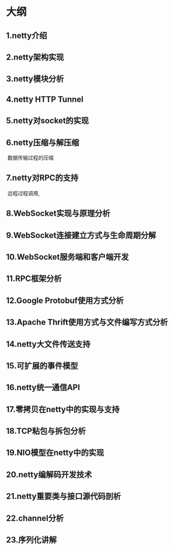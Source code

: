 # 大纲

## 1.netty介绍

## 2.netty架构实现
## 3.netty模块分析
## 4.netty HTTP Tunnel
## 5.netty对socket的实现
## 6.netty压缩与解压缩
​	数据传输过程的压缩
## 7.netty对RPC的支持
​	远程过程调用,
## 8.WebSocket实现与原理分析
## 9.WebSocket连接建立方式与生命周期分解
## 10.WebSocket服务端和客户端开发
## 11.RPC框架分析
## 12.Google Protobuf使用方式分析
## 13.Apache Thrift使用方式与文件编写方式分析
## 14.netty大文件传送支持 
## 15.可扩展的事件模型
## 16.netty统一通信API
## 17.零拷贝在netty中的实现与支持
## 18.TCP粘包与拆包分析
## 19.NIO模型在netty中的实现
## 20.netty编解码开发技术
## 21.netty重要类与接口源代码剖析
## 22.channel分析
## 23.序列化讲解